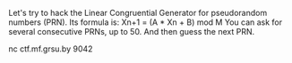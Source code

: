 Let's try to hack the Linear Congruential Generator for pseudorandom numbers (PRN).
Its formula is: Xn+1 = (A * Xn + B) mod M
You can ask for several consecutive PRNs, up to 50. And then guess the next PRN.

nc ctf.mf.grsu.by 9042
